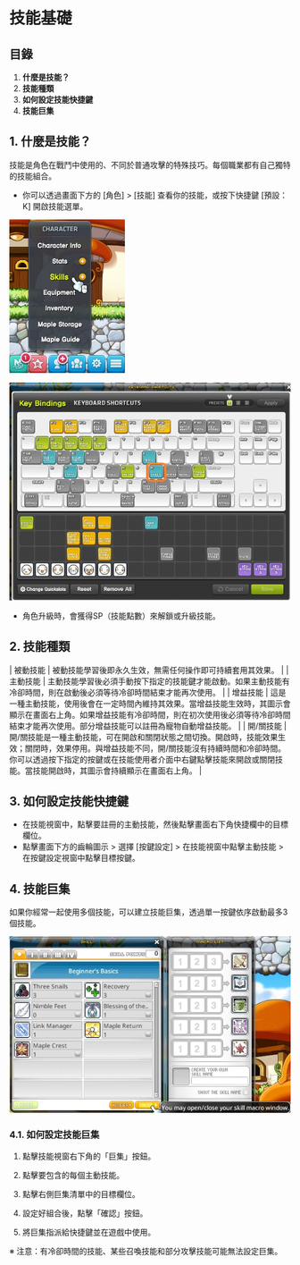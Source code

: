 # 技能基礎
## 目錄
1.  **什麼是技能？**
2.  **技能種類**
3.  **如何設定技能快捷鍵**
4.  **技能巨集**
## 1. 什麼是技能？

技能是角色在戰鬥中使用的、不同於普通攻擊的特殊技巧。每個職業都有自己獨特的技能組合。

*   你可以透過畫面下方的 \[角色] > \[技能] 查看你的技能，或按下快捷鍵 \[預設：K] 開啟技能選單。

![](images/msn-101/beginners-guide/skill-and-rune/image_1747236299506_754.png)

![](images/msn-101/beginners-guide/skill-and-rune/image_1747236299506_845.png)

*   角色升級時，會獲得SP（技能點數）來解鎖或升級技能。
## 2. 技能種類

| 被動技能 | 被動技能學習後即永久生效，無需任何操作即可持續套用其效果。 |
| 主動技能 | 主動技能學習後必須手動按下指定的技能鍵才能啟動。如果主動技能有冷卻時間，則在啟動後必須等待冷卻時間結束才能再次使用。 |
| 增益技能 | 這是一種主動技能，使用後會在一定時間內維持其效果。當增益技能生效時，其圖示會顯示在畫面右上角。如果增益技能有冷卻時間，則在初次使用後必須等待冷卻時間結束才能再次使用。部分增益技能可以註冊為寵物自動增益技能。 |
| 開/關技能 | 開/關技能是一種主動技能，可在開啟和關閉狀態之間切換。開啟時，技能效果生效；關閉時，效果停用。與增益技能不同，開/關技能沒有持續時間和冷卻時間。你可以透過按下指定的按鍵或在技能使用者介面中右鍵點擊技能來開啟或關閉技能。當技能開啟時，其圖示會持續顯示在畫面右上角。 |

## 3. 如何設定技能快捷鍵
*   在技能視窗中，點擊要註冊的主動技能，然後點擊畫面右下角快捷欄中的目標欄位。
*   點擊畫面下方的齒輪圖示 > 選擇 \[按鍵設定] > 在技能視窗中點擊主動技能 > 在按鍵設定視窗中點擊目標按鍵。
## 4. 技能巨集

如果你經常一起使用多個技能，可以建立技能巨集，透過單一按鍵依序啟動最多3個技能。

![](images/msn-101/beginners-guide/skill-and-rune/image_1747236299506_319.png)

### 4.1. 如何設定技能巨集

1) 點擊技能視窗右下角的「巨集」按鈕。

2) 點擊要包含的每個主動技能。

3) 點擊右側巨集清單中的目標欄位。

4) 設定好組合後，點擊「確認」按鈕。

5) 將巨集指派給快捷鍵並在遊戲中使用。

※ 注意：有冷卻時間的技能、某些召喚技能和部分攻擊技能可能無法設定巨集。